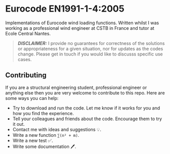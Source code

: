 # Eurocode EN1991-1-4:2005

Implementations of Eurocode wind loading functions. Written whilst I was working as a professional 
wind engineer at CSTB in France and tutor at Ecole Central Nantes.

> **_DISCLAIMER:_**  I provide no guarantees for correctness of the solutions or appropriateness 
for a given situation, nor for updates as the codes change.  Please get in touch if you would 
like to discusss specific use cases.

## Contributing

If you are a structural engineering student, professional engineer or anything else then you are
very welcome to contribute to this repo. Here are some ways you can help:

- Try to download and run the code. Let me know if it works for you and how you find the experience.
- Tell your colleagues and friends about the code. Encourage them to try it out.
- Contact me with ideas and suggestions 💡.
- Write a new function `∑(n² + m)`.
- Write a new test ✅.
- Write some documentation 🖊️.
